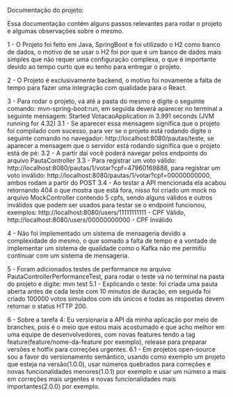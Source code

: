 Documentação do projeto:

Essa documentação contém alguns passos relevantes para rodar o projeto e algumas observações sobre o mesmo.

1 - O Projeto foi feito em Java, SpringBoot e foi utilizado o H2 como banco de dados, o motivo de se usar o H2 foi por que é um banco de dados mais simples que não requer uma configuração complexa, o que é importante devido ao tempo curto que eu tenho para entregar o projeto.

2 - O Projeto é exclusivamente backend, o motivo foi novamente a falta de tempo para fazer uma integração com qualidade para o React.

3 - Para rodar o projeto, vá até a pasta do mesmo e digite o seguinte comando: mvn-spring-boot:run, em seguida deverá aparecer no terminal a seguinte mensagem: Started VotacaoApplication in 3.991 seconds (JVM running for 4.32)
3.1 - Se aparecer essa mensagem significa que o projeto foi compilado com sucesso, para ver se o projeto está rodando digite o seguinte comando no navegador: http://localhost:8080/pautas/teste, se aparecer a mensagem que o servidor está rodando significa que o projeto está de pé:
3.2 - A partir daí você poderá navegar pelos endpoints do arquivo PautaController
3.3 - Para registrar um voto válido: http://localhost:8080/pautas/1/votar?cpf=47960169888, para registrar um voto inválido: http://localhost:8080/pautas/1/votar?cpf=00000000000, ambos rodam a partir do POST
3.4 - Ao testar a API mencionada ela acabou retornando 404 o que mostra que está fora, nisso foi criado um mock no arquivo MockController contendo 5 cpfs, sendo alguns válidos e outros inválidos que podem ser usados para testar se o endpoint funcionou, exemplos: http://localhost:8080/users/11111111111 - CPF Válido, http://localhost:8080/users/00000000000 - CPF Inválido

4 - Não foi implementado um sistema de mensageria devido a complexidade do mesmo, o que somado a falta de tempo e a vontade de implementar um sistema de qualidade como o Kafka não me permitiu continuar com um sistema de mensageria.

5 - Foram adicionados testes de performance no arquivo PautaControllerPerformanceTest, para rodar o teste vá no terminal na pasta do projeto e digite: mvn test
5.1 - Explicando o teste: foi criada uma pauta aberta antes de cada teste com 10 minutos de duração, em seguida foi criado 100000 votos simulados com ids únicos e todas as respostas devem retornar o status HTTP 200.

6 - Sobre a tarefa 4: Eu versionaria a API da minha aplicação por meio de branches, pois é o meio que estou mais acostumado e que acho melhor em uma equipe de desenvolvedores, com novas features tendo a tag feature(feature/nome-da-feature por exemplo), release para preparar versões e hotfix para correções urgentes.
6.1 - Em projetos open-source sou a favor do versionamento semântico, usando como exemplo um projeto que esteja na versão(1.0.0), usar números quebrados para correções e novas funcionalidades menores(1.0.1) por exemplo e usar um número a mais em correções mais urgentes e novas funcionalidades mais importantes(2.0.0) por exemplo.